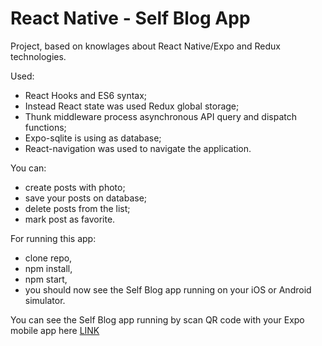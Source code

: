 # React Native - Self Blog App

Project, based on knowlages about React Native/Expo and Redux technologies.

Used:
  - React Hooks and ES6 syntax;
  - Instead React state was used Redux global storage;
  - Thunk middleware process asynchronous API query and dispatch functions;
  - Expo-sqlite is using as database;
  - React-navigation was used to navigate the application.

You can:
  - create posts with photo;
  - save your posts on database;
  - delete posts from the list;
  - mark post as favorite.

For running this app:
  - clone repo,
  - npm install,
  - npm start,
  - you should now see the Self Blog app running on your iOS or Android simulator.

You can see the Self Blog app running by scan QR code with your Expo mobile app here [LINK](https://expo.io/@mikhaildev/react-native-posts)